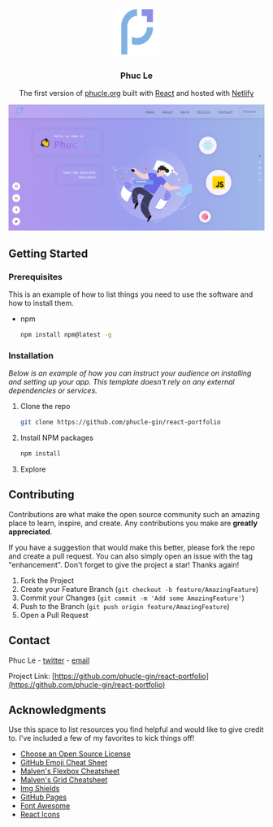 
<!-- PROJECT LOGO -->
<br />
<div align="center">
  <a href="https://github.com/othneildrew/Best-README-Template">
   <img src="https://github.com/phucle-gin/react-portfolio/blob/master/public/icon-192.png" width="100"/>
  </a>

  <h3 align="center">Phuc Le</h3>

  <p align="center">
    The first version of <a href="https://phucle.org">phucle.org</a> built with <a href="https://reactjs.org">React</a> and hosted with <a    href="https://www.netlify.com">Netlify</a>

</div>

![react-portfolio-demo](https://github.com/phucle-gin/react-portfolio/blob/master/src/assets/react_portfolio.png)








<!-- GETTING STARTED -->
## Getting Started

### Prerequisites

This is an example of how to list things you need to use the software and how to install them.
* npm
  ```sh
  npm install npm@latest -g
  ```

### Installation

_Below is an example of how you can instruct your audience on installing and setting up your app. This template doesn't rely on any external dependencies or services._

1. Clone the repo
   ```sh
   git clone https://github.com/phucle-gin/react-portfolio
   ```
2. Install NPM packages
   ```sh
   npm install
   ```
3. Explore



<!-- CONTRIBUTING -->
## Contributing

Contributions are what make the open source community such an amazing place to learn, inspire, and create. Any contributions you make are **greatly appreciated**.

If you have a suggestion that would make this better, please fork the repo and create a pull request. You can also simply open an issue with the tag "enhancement".
Don't forget to give the project a star! Thanks again!

1. Fork the Project
2. Create your Feature Branch (`git checkout -b feature/AmazingFeature`)
3. Commit your Changes (`git commit -m 'Add some AmazingFeature'`)
4. Push to the Branch (`git push origin feature/AmazingFeature`)
5. Open a Pull Request





<!-- CONTACT -->
## Contact

Phuc Le - [twitter](https://twitter.com/lnhphuc28) - [email](mailto:phucnh.le@com) 

Project Link: [https://github.com/phucle-gin/react-portfolio](https://github.com/phucle-gin/react-portfolio)





<!-- ACKNOWLEDGMENTS -->
## Acknowledgments

Use this space to list resources you find helpful and would like to give credit to. I've included a few of my favorites to kick things off!

* [Choose an Open Source License](https://choosealicense.com)
* [GitHub Emoji Cheat Sheet](https://www.webpagefx.com/tools/emoji-cheat-sheet)
* [Malven's Flexbox Cheatsheet](https://flexbox.malven.co/)
* [Malven's Grid Cheatsheet](https://grid.malven.co/)
* [Img Shields](https://shields.io)
* [GitHub Pages](https://pages.github.com)
* [Font Awesome](https://fontawesome.com)
* [React Icons](https://react-icons.github.io/react-icons/search)

